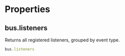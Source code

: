 # Properties


## bus.listeners

Returns all registered listeners, grouped by event type.

```javascript
bus.listeners
```
